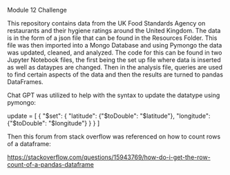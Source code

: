 Module 12 Challenge

This repository contains data from the UK Food Standards Agency on restaurants and their hygiene ratings around the United Kingdom. The data is in the form of a json file that can be found in the Resources Folder. This file was then imported into a Mongo Database and using Pymongo the data was updated, cleaned, and analyzed. The code for this can be found in two Jupyter Notebook files, the first being the set up file where data is inserted as well as dataypes are changed. Then in the analysis file, queries are used to find certain aspects of the data and then the results are turned to pandas DataFrames. 

Chat GPT was utilized to help with the syntax to update the datatype using pymongo:

update = [
    {
        "$set": {
            "latitude": {"$toDouble": "$latitude"},
            "longitude": {"$toDouble": "$longitude"}
        }
    }
]


Then this forum from stack overflow was referenced on how to count rows of a dataframe: 

https://stackoverflow.com/questions/15943769/how-do-i-get-the-row-count-of-a-pandas-dataframe

